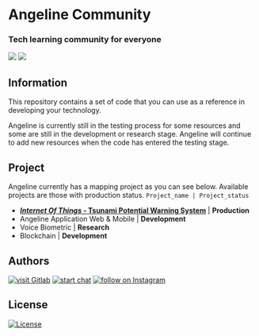 # Angeline Community
### Tech learning community for everyone
<p align="left">
    <a href="http://www.apache.org/licenses/LICENSE-2.0" alt="License">
        <img src="https://img.shields.io/github/license/priooods/AngelineCommunity?style=flat-square&logo=Apache&color=D22128" /></a>
    <a href="https://github.com/priooods/AngelineCommunity/releases/tag/1.0" alt="Release">
        <img src="https://img.shields.io/github/v/release/priooods/AngelineCommunity" /></a>
</p>

## Information

This repository contains a set of code that you can use as a reference in developing your technology. 

Angeline is currently still in the testing process for some resources and some are still in the development or research stage. Angeline will continue to add new resources when the code has entered the testing stage.


## Project 
Angeline currently has a mapping project as you can see below. Available projects are those with production status. `Project_name | Project_status`

- [***Internet Of Things* - Tsunami Potential Warning System**](https://github.com/priooods/AngelineCommunity/tree/main/IOT-Tsunami) | **Production**
- Angeline Application Web & Mobile | **Development**
- Voice Biometric | **Research**
- Blockchain | **Development**


## Authors

<p align="left">
    <a href="https://gitlab.com/priodwisembodo23">
        <img src="https://img.shields.io/badge/Visit%20on-Gitlab-important?style=social&logo=GitLab"
            alt="visit Gitlab"></a>
    <a href="https://wa.link/ll1ts4">
        <img src="https://img.shields.io/badge/chat%20me-Whatsapp-success?style=social&logo=WhatsApp"
            alt="start chat"></a>
    <a href="https://www.instagram.com/priooods">
        <img src="https://img.shields.io/badge/Follow%20me-Instagram-ff69b4?style=social&logo=Instagram"
            alt="follow on Instagram"></a>
</p>

## License

<p align="left">
    <a href="http://www.apache.org/licenses/LICENSE-2.0">
        <img src="https://img.shields.io/badge/Apache-D22128?style=for-the-badge&logo=Apache&logoColor=white"
            alt="License"></a>
</p>

